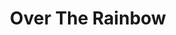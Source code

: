 ---
title: Over The Rainbow
price: 18.00
tags: ["dog-collars"]
description: 
size: All
fields: over-the-rainbow
templateKey: product-page-layout
image: catty/over-the-rainbow.png
customField: 
    name: Select Size
    values: [{name: 'XSmall', priceChange: 0}, {name: 'Small', priceChange: 2},{name: 'Medium', priceChange: 5.00},{name: 'Large', priceChange: 7.00}, {name: 'XLarge', priceChange: 12 }]
---
